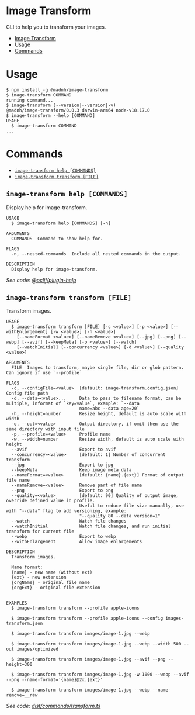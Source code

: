# Image Transform

CLI to help you to transform your images.


<!-- toc -->
* [Image Transform](#image-transform)
* [Usage](#usage)
* [Commands](#commands)
<!-- tocstop -->
# Usage
<!-- usage -->
```sh-session
$ npm install -g @madnh/image-transform
$ image-transform COMMAND
running command...
$ image-transform (--version|--version|-v)
@madnh/image-transform/0.0.3 darwin-arm64 node-v18.17.0
$ image-transform --help [COMMAND]
USAGE
  $ image-transform COMMAND
...
```
<!-- usagestop -->
# Commands
<!-- commands -->
* [`image-transform help [COMMANDS]`](#image-transform-help-commands)
* [`image-transform transform [FILE]`](#image-transform-transform-file)

## `image-transform help [COMMANDS]`

Display help for image-transform.

```
USAGE
  $ image-transform help [COMMANDS] [-n]

ARGUMENTS
  COMMANDS  Command to show help for.

FLAGS
  -n, --nested-commands  Include all nested commands in the output.

DESCRIPTION
  Display help for image-transform.
```

_See code: [@oclif/plugin-help](https://github.com/oclif/plugin-help/blob/v5.2.9/src/commands/help.ts)_

## `image-transform transform [FILE]`

Transform images.

```
USAGE
  $ image-transform transform [FILE] [-c <value>] [-p <value>] [--withEnlargement] [-w <value>] [-h <value>]
    [--nameFormat <value>] [--nameRemove <value>] [--jpg] [--png] [--webp] [--avif] [--keepMeta] [-o <value>] [--watch]
    [--watchInitial] [--concurrency <value>] [-d <value>] [--quality <value>]

ARGUMENTS
  FILE  Images to transform, maybe single file, dir or glob pattern. Can ignore if use `--profile`

FLAGS
  -c, --configFile=<value>  [default: image-transform.config.json] Config file path
  -d, --data=<value>...     Data to pass to filename format, can be multiple, informat of `key=value`, example: `--data
                            name=abc --data age=20`
  -h, --height=number       Resize height, default is auto scale with width
  -o, --out=<value>         Output directory, if omit then use the same directory with input file
  -p, --profile=<value>     Profile name
  -w, --width=number        Resize width, default is auto scale with height
  --avif                    Export to avif
  --concurrency=<value>     [default: 1] Number of concurrent transform
  --jpg                     Export to jpg
  --keepMeta                Keep image meta data
  --nameFormat=<value>      [default: {name}.{ext}] Format of output file name
  --nameRemove=<value>      Remove part of file name
  --png                     Export to png
  --quality=<value>         [default: 90] Quality of output image, override defined value in profile.
                            Useful to reduce file size manually, use with "--data" flag to add versioning, example:
                            "--quality 80 --data version=1"
  --watch                   Watch file changes
  --watchInitial            Watch file changes, and run initial transform for current file
  --webp                    Export to webp
  --withEnlargement         Allow image enlargements

DESCRIPTION
  Transform images.

  Name format:
  {name} - new name (without ext)
  {ext} - new extension
  {orgName} - original file name
  {orgExt} - original file extension


EXAMPLES
  $ image-transform transform --profile apple-icons

  $ image-transform transform --profile apple-icons --config images-transform.json

  $ image-transform transform images/image-1.jpg --webp

  $ image-transform transform images/image-1.jpg --webp --width 500 --out images/optimized

  $ image-transform transform images/image-1.jpg --avif --png --height=300

  $ image-transform transform images/image-1.jpg -w 1000 --webp --avif --png --name-format='{name}@2x.{ext}'

  $ image-transform transform images/image-1.jpg --webp --name-remove=__raw
```

_See code: [dist/commands/transform.ts](https://github.com/madnh/image-transform/blob/v0.0.3/dist/commands/transform.ts)_
<!-- commandsstop -->
